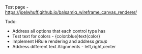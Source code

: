 Test page - https://joelwhuff.github.io/balsamiq_wireframe_canvas_renderer/

Todo:

- Address all options that each control type has
- Test text for colors - {color:blue}text{color}
- Implement HRule rendering and address _group_
- Address different text Alignments - left,right,center
